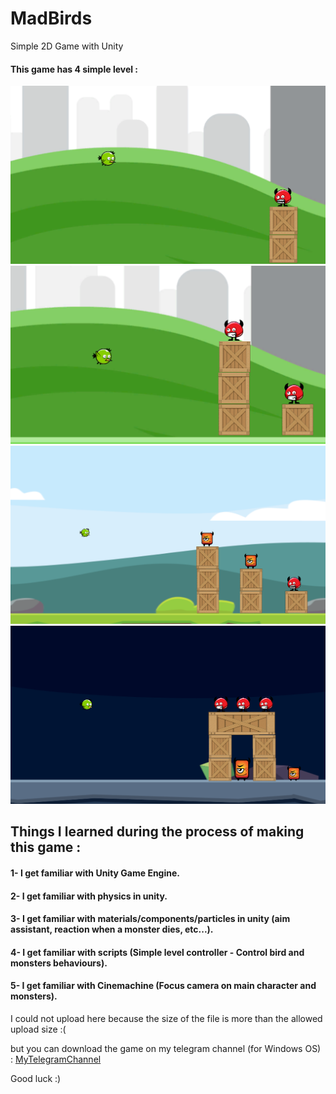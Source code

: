 # MadBirds
Simple 2D Game with Unity
#### This game has 4 simple level :
<img src="https://github.com/ali-nroshan/MadBirds/blob/main/MadBirds/Level1.png"/>
<img src="https://github.com/ali-nroshan/MadBirds/blob/main/MadBirds/Level2.png"/>
<img src="https://github.com/ali-nroshan/MadBirds/blob/main/MadBirds/Level3.png"/>
<img src="https://github.com/ali-nroshan/MadBirds/blob/main/MadBirds/Level4.png"/>


## Things I learned during the process of making this game :
#### 1- I get familiar with Unity Game Engine.
#### 2- I get familiar with physics in unity.
#### 3- I get familiar with materials/components/particles in unity (aim assistant, reaction when a monster dies, etc...).
#### 4- I get familiar with scripts (Simple level controller - Control bird and monsters behaviours).
#### 5- I get familiar with Cinemachine (Focus camera on main character and monsters).

I could not upload here because the size of the file is more than the allowed upload size :(

but you can download the game on my telegram channel (for Windows OS) : <a href="https://t.me/+xgs2RAEpwn03ZGM0">MyTelegramChannel</a>

Good luck :)
